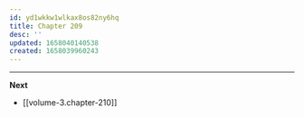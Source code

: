 ```yaml
---
id: yd1wkkw1wlkax8os82ny6hq
title: Chapter 209
desc: ''
updated: 1658040140538
created: 1658039960243
---
```




____

**Next**
* [[volume-3.chapter-210]]